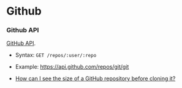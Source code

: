 # Github

### Github API

[GitHub API](http://developer.github.com/v3/repos/).

 - Syntax: `GET /repos/:user/:repo`
 - Example: https://api.github.com/repos/git/git

- [How can I see the size of a GitHub repository before cloning it?](https://stackoverflow.com/a/8679592/6279975)